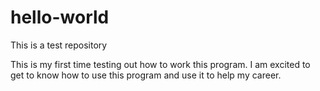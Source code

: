 # hello-world

This is a test repository 

This is my first time testing out how to work this program. I am excited to get to know how to use this program and use it to help my career.
